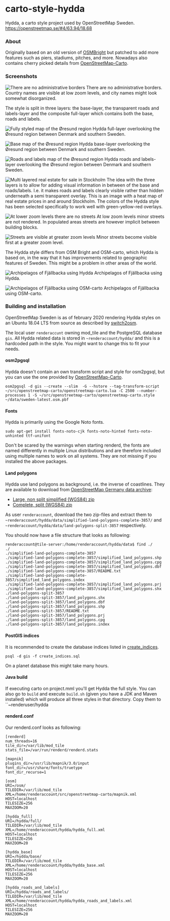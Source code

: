 carto-style-hydda
====================

Hydda, a carto style project used by OpenStreetMap Sweden.
https://openstreetmap.se/#4/63.94/18.68

### About

Originally based on an old version of [OSMBright](https://github.com/mapbox/osm-bright) but patched to add more features such as piers, stadiums, pitches, and more. Nowadays also contains cherry picked details from [OpenStreetMap-Carto](https://github.com/gravitystorm/openstreetmap-carto).  

### Screenshots

![There are no administrative borders](https://raw.githubusercontent.com/karlwettin/carto-style-hydda/master/docs/screenshots/countries.png)
There are no administrative borders. Country names are visible at low zoom levels, and city names might look somewhat disorganized.

The style is split in three layers: the base-layer, the transparent roads and labels-layer and the composite full-layer which contains both the base, roads and labels.

![Fully styled map of the Øresund region](https://raw.githubusercontent.com/karlwettin/carto-style-hydda/master/docs/screenshots/full_oresund.png)
Hydda full-layer overlooking the Øresund region between Denmark and southern Sweden.

![Base map of the Øresund region](https://raw.githubusercontent.com/karlwettin/carto-style-hydda/master/docs/screenshots/base_oresund.png)
Hydda base-layer overlooking the Øresund region between Denmark and southern Sweden.

![Roads and labels map of the Øresund region](https://raw.githubusercontent.com/karlwettin/carto-style-hydda/master/docs/screenshots/roads_and_labels_oresund.png)
Hydda roads and labels-layer overlooking the Øresund region between Denmark and southern Sweden.
 
![Multi layered real estate for sale in Stockholm](https://raw.githubusercontent.com/karlwettin/carto-style-hydda/master/docs/screenshots/real_estate_stockholm.png)
The idea with the three layers is to allow for adding visual information in between of the base and roads/labels. I.e. it makes roads and labels clearly visible rather than hidden underneath a semi transparent overlay. This is an image with a heat map of real estate prices in and around Stockholm. The colors of the Hydda style has been selected specifically to work well with green-yellow-red overlays.

![At lower zoom levels there are no streets](https://raw.githubusercontent.com/karlwettin/carto-style-hydda/master/docs/screenshots/no_streets.png)
At low zoom levels minor streets are not rendered. In populated areas streets are however implicit between building blocks. 

![Streets are visible at greater zoom levels](https://raw.githubusercontent.com/karlwettin/carto-style-hydda/master/docs/screenshots/streets.png)
Minor streets become visible first at a greater zoom level.

The Hydda style differs from OSM Bright and OSM-carto, which Hydda is based on, in the way that it has improvements related to geographic features of Sweden. This might be a problem in other areas of the world.
 
![Archipelagos of Fjällbacka using Hydda](https://raw.githubusercontent.com/karlwettin/carto-style-hydda/master/docs/screenshots/archipelagos_hydda.png)
Archipelagos of Fjällbacka using Hydda.

![Archipelagos of Fjällbacka using OSM-carto](https://raw.githubusercontent.com/karlwettin/carto-style-hydda/master/docs/screenshots/archipelagos_osm.png)
Archipelagos of Fjällbacka using OSM-carto.

### Building and installation
OpenStreetMap Sweden is as of february 2020 rendering Hydda styles on an Ubuntu 18.04 LTS from source as described by [switch2osm](https://switch2osm.org/serving-tiles/manually-building-a-tile-server-18-04-lts/).

The local user ``renderaccunt`` owning mod_tile and the PostgreSQL database ``gis``. 
All Hydda related data is stored in ``~renderaccount/hydda/`` and this is a hardcoded path in the style. You might want to change this to fit your needs.


#### osm2pgsql
Hydda doesn't contain an own transform script and style for osm2pgsql, but you can use the one provided by [OpenStreetMap-Carto](https://github.com/gravitystorm/openstreetmap-carto).

``osm2pgsql -d gis --create --slim  -G --hstore --tag-transform-script ~/src/openstreetmap-carto/openstreetmap-carto.lua -C 2500 --number-processes 1 -S ~/src/openstreetmap-carto/openstreetmap-carto.style ~/data/sweden-latest.osm.pbf``

#### Fonts
Hydda is primarily using the Google Noto fonts.

``sudo apt-get install fonts-noto-cjk fonts-noto-hinted fonts-noto-unhinted ttf-unifont``

Don't be scared by the warnings when starting renderd, the fonts are named differently in multiple Linux distributions
and are therefore included using multiple names to work on all systems. They are not missing if you installed the above packages.

#### Land polygons
Hydda use land polygons as background, i.e. the inverse of coastlines. They are available to download from [OpenStreetMap Germany data archive](https://osmdata.openstreetmap.de/data/land-polygons.html):

* [Large, non split simplified (WGS84) zip](https://osmdata.openstreetmap.de/download/simplified-land-polygons-complete-3857.zip)
* [Complete, split (WGS84) zip](https://osmdata.openstreetmap.de/download/land-polygons-split-3857.zip)

As user ``renderaccount``, download the two zip-files and extract them to ``~renderaccount/hydda/data/simplified-land-polygons-complete-3857/`` and ``~renderaccount/hydda/data/land-polygons-split-3857`` respectively. 

You should now have a file structure that looks as following:

```
renderaccount@tile-server:/home/renderaccount/hydda/data$ find ./
./
./simplified-land-polygons-complete-3857
./simplified-land-polygons-complete-3857/simplified_land_polygons.shp
./simplified-land-polygons-complete-3857/simplified_land_polygons.cpg
./simplified-land-polygons-complete-3857/simplified_land_polygons.dbf
./simplified-land-polygons-complete-3857/README.txt
./simplified-land-polygons-complete-3857/simplified_land_polygons.index
./simplified-land-polygons-complete-3857/simplified_land_polygons.prj
./simplified-land-polygons-complete-3857/simplified_land_polygons.shx
./land-polygons-split-3857
./land-polygons-split-3857/land_polygons.shx
./land-polygons-split-3857/land_polygons.dbf
./land-polygons-split-3857/land_polygons.shp
./land-polygons-split-3857/README.txt
./land-polygons-split-3857/land_polygons.prj
./land-polygons-split-3857/land_polygons.cpg
./land-polygons-split-3857/land_polygons.index
```

#### PostGIS indices
It is recommended to create the database indices listed in [create_indices](https://raw.githubusercontent.com/karlwettin/carto-style-hydda/master/create_indices.sql).

``psql -d gis -f create_indices.sql``

On a planet database this might take many hours.

#### Java build
If executing carto on project.mml you'll get Hydda the full style. You can also go to ``build`` and execute ``build.sh`` (given you have a JDK and Maven installed) which will produce all three styles in that directory. Copy them to ``~renderuser/hydda 

#### renderd.conf
Our renderd.conf looks as following:

```
[renderd]
num_threads=16
tile_dir=/var/lib/mod_tile
stats_file=/var/run/renderd/renderd.stats

[mapnik]
plugins_dir=/usr/lib/mapnik/3.0/input
font_dir=/usr/share/fonts/truetype
font_dir_recurse=1

[osm]
URI=/osm/
TILEDIR=/var/lib/mod_tile
XML=/home/renderaccount/src/openstreetmap-carto/mapnik.xml
HOST=localhost
TILESIZE=256
MAXZOOM=20

[hydda_full]
URI=/hydda/full/
TILEDIR=/var/lib/mod_tile
XML=/home/renderaccount/hydda/hydda_full.xml
HOST=localhost
TILESIZE=256
MAXZOOM=20

[hydda_base]
URI=/hydda/base/
TILEDIR=/var/lib/mod_tile
XML=/home/renderaccount/hydda/hydda_base.xml
HOST=localhost
TILESIZE=256
MAXZOOM=20

[hydda_roads_and_labels]
URI=/hydda/roads_and_labels/
TILEDIR=/var/lib/mod_tile
XML=/home/renderaccount/hydda/hydda_roads_and_labels.xml
HOST=localhost
TILESIZE=256
MAXZOOM=20
```